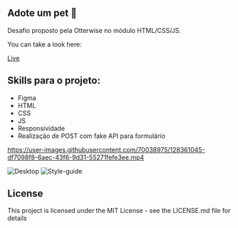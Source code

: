 ## Adote um pet :dog:

Desafio proposto pela Otterwise no módulo HTML/CSS/JS.

You can take a look here: 

[Live](https://desafio-otterwise-adote-um-pet.martiniviviane.repl.co/)

## Skills para o projeto:

- Figma
- HTML
- CSS
- JS
- Responsividade
- Realização de POST com fake API para formulário

https://user-images.githubusercontent.com/70038975/128361045-df7098f8-6aec-43f6-9d31-55271fefe3ee.mp4

![Desktop](https://user-images.githubusercontent.com/70038975/128358751-3b9aeef2-fd03-4e05-8f66-f893ef511311.png)
![Style-guide](https://user-images.githubusercontent.com/70038975/128358828-883c6844-2786-4414-932c-45cc433cf3eb.png)

## License

This project is licensed under the MIT License - see the LICENSE.md file for details
